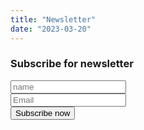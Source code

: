 ```yaml
---
title: "Newsletter"
date: "2023-03-20"
---
```


### Subscribe for newsletter

<div>
    <form name="contactform" method="POST" action="index.php">                  
        <div class="form-row">
            <div class="form-group col-lg-6" id="name">
                <input type="text" class="form-control" placeholder="name" required="True" name="name" data-rule="minlen:4" data-msg="Please enter at least 4 chars">
            </div>
            <div class="form-group col-lg-6" id="mail">
                <input type="email" class="form-control" placeholder="Email" name="email" data-rule="email" data-msg="Please enter a valid email">
            </div>
        </div>  
        <div class="text-center"><button type="submit" id="button" name="submit" title="Send Message">Subscribe now</button></div>
    </form>
</div>
